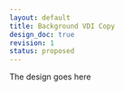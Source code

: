 ```yaml
---
layout: default
title: Background VDI Copy
design_doc: true
revision: 1
status: proposed
---
```

The design goes here
